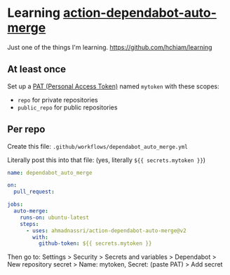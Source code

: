 # Learning [action-dependabot-auto-merge](https://github.com/ahmadnassri/action-dependabot-auto-merge)

Just one of the things I'm learning. https://github.com/hchiam/learning

## At least once

Set up a [PAT (Personal Access Token)](https://docs.github.com/en/authentication/keeping-your-account-and-data-secure/creating-a-personal-access-token) named `mytoken` with these scopes:

- `repo` for private repositories
- `public_repo` for public repositories

## Per repo

Create this file: `.github/workflows/dependabot_auto_merge.yml`

Literally post this into that file: (yes, literally `${{ secrets.mytoken }}`)

```yml
name: dependabot_auto_merge

on:
  pull_request:

jobs:
  auto-merge:
    runs-on: ubuntu-latest
    steps:
      - uses: ahmadnassri/action-dependabot-auto-merge@v2
        with:
          github-token: ${{ secrets.mytoken }}
```

Then go to: Settings > Security > Secrets and variables > Dependabot > New repository secret > Name: mytoken, Secret: (paste PAT) > Add secret
